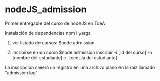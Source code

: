 # nodeJS_admission
Primer entregable del curso de nodeJS en TdeA

Instalación de dependencias
npm i yargs


1) ver listado de cursos:
$node admission

2) Incribirse en un curso
$node admission inscribir -i [id del curso] -n [nombre del estudiante] c- [cedula del estudiante]

La inscripción creerá un registro en una archivo plano en la raiz llamado "admission.log"
